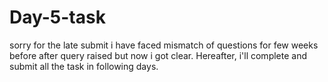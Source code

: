 # Day-5-task
sorry for the late submit i have faced mismatch of questions for few weeks before after query raised but now i got clear. Hereafter, i'll complete and submit all the task in following days.
